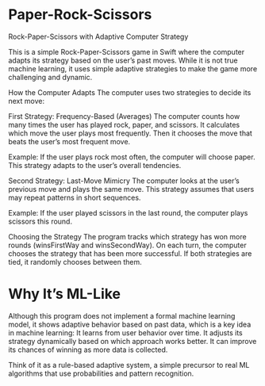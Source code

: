 # Paper-Rock-Scissors

Rock-Paper-Scissors with Adaptive Computer Strategy

This is a simple Rock-Paper-Scissors game in Swift where the computer adapts its strategy based on the user’s past moves. While it is not true machine learning, it uses simple adaptive strategies to make the game more challenging and dynamic.

How the Computer Adapts
The computer uses two strategies to decide its next move:

First Strategy: Frequency-Based (Averages)
The computer counts how many times the user has played rock, paper, and scissors.
It calculates which move the user plays most frequently.
Then it chooses the move that beats the user’s most frequent move.

Example: If the user plays rock most often, the computer will choose paper.
This strategy adapts to the user’s overall tendencies.

Second Strategy: Last-Move Mimicry
The computer looks at the user’s previous move and plays the same move.
This strategy assumes that users may repeat patterns in short sequences.

Example: If the user played scissors in the last round, the computer plays scissors this round.

Choosing the Strategy
The program tracks which strategy has won more rounds (winsFirstWay and winsSecondWay).
On each turn, the computer chooses the strategy that has been more successful.
If both strategies are tied, it randomly chooses between them.

# Why It’s ML-Like
Although this program does not implement a formal machine learning model, it shows adaptive behavior based on past data, which is a key idea in machine learning:
It learns from user behavior over time.
It adjusts its strategy dynamically based on which approach works better.
It can improve its chances of winning as more data is collected.

Think of it as a rule-based adaptive system, a simple precursor to real ML algorithms that use probabilities and pattern recognition.
